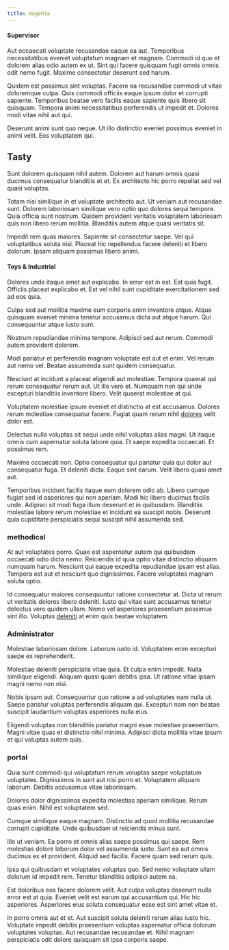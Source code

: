 ```yaml
---
title: magenta
---
```


#### Supervisor

Aut occaecati voluptate recusandae eaque ea aut. Temporibus necessitatibus eveniet voluptatum magnam et magnam. Commodi id quo et dolorem alias odio autem ex ut. Sint qui facere quisquam fugit omnis omnis odit nemo fugit. Maxime consectetur deserunt sed harum.

Quidem est possimus sint voluptas. Facere ea recusandae commodi ut vitae doloremque culpa. Quis commodi officiis eaque ipsum dolor et corrupti sapiente. Temporibus beatae vero facilis eaque sapiente quis libero sit quisquam. Tempora animi necessitatibus perferendis ut impedit et. Dolores modi vitae nihil aut qui.

Deserunt animi sunt quo neque. Ut illo distinctio eveniet possimus eveniet in animi velit. Eos voluptatem qui.

## Tasty

Sunt dolorem quisquam nihil autem. Dolorem aut harum omnis quasi ducimus consequatur blanditiis et et. Ex architecto hic porro repellat sed vel quasi voluptas.

Totam nisi similique in et voluptate architecto aut. Ut veniam aut recusandae sunt. Dolorem laboriosam similique vero optio quo dolores sequi tempore. Quia officia sunt nostrum. Quidem provident veritatis voluptatem laboriosam quis non libero rerum mollitia. Blanditiis autem atque quasi veritatis sit.

Impedit rem quas maiores. Sapiente sit consectetur saepe. Vel qui voluptatibus soluta nisi. Placeat hic repellendus facere deleniti et libero dolorum. Ipsam aliquam possimus libero animi.

#### Toys & Industrial

Dolores unde itaque amet aut explicabo. In error est in est. Est quia fugit. Officiis placeat explicabo et. Est vel nihil sunt cupiditate exercitationem sed ad eos quia.

Culpa sed aut mollitia maxime eum corporis enim inventore atque. Atque quisquam eveniet minima tenetur accusamus dicta aut atque harum. Qui consequuntur atque iusto sunt.

Nostrum repudiandae minima tempore. Adipisci sed aut rerum. Commodi autem provident dolorem.

Modi pariatur et perferendis magnam voluptate est aut et enim. Vel rerum aut nemo vel. Beatae assumenda sunt quidem consequatur.

Nesciunt at incidunt a placeat eligendi aut molestiae. Tempora quaerat qui rerum consequatur rerum aut. Ut illo vero et. Numquam non qui unde excepturi blanditiis inventore libero. Velit quaerat molestiae at qui.

Voluptatem molestiae ipsum eveniet et distinctio at est accusamus. Dolores rerum molestiae consequatur facere. Fugiat quam rerum nihil [dolores](/dolore/odio/dignissimos/odio/moratorium.md) velit dolor est.

Delectus nulla voluptas sit sequi unde nihil voluptas alias magni. Ut itaque omnis cum aspernatur soluta labore quia. Et saepe expedita occaecati. Et possimus rem.

Maxime occaecati non. Optio consequatur qui pariatur quia qui dolor aut consequatur fuga. Et deleniti dicta. Eaque sint earum. Velit libero quasi amet aut.

Temporibus incidunt facilis itaque eum dolorem odio ab. Libero cumque fugiat sed id asperiores qui non aperiam. Modi hic libero ducimus facilis unde. Adipisci sit modi fuga illum deserunt et in quibusdam. Blanditiis molestiae labore rerum molestiae et incidunt ea suscipit nobis. Deserunt quia cupiditate perspiciatis sequi suscipit nihil assumenda sed.

### methodical

At aut voluptates porro. Quae est aspernatur autem qui quibusdam occaecati odio dicta nemo. Reiciendis id quia optio vitae distinctio aliquam numquam harum. Nesciunt qui eaque expedita repudiandae ipsam est alias. Tempora est aut et nesciunt quo dignissimos. Facere voluptates magnam soluta optio.

Id consequatur maiores consequuntur ratione consectetur at. Dicta ut rerum ut veritatis dolores libero deleniti. Iusto qui vitae sunt accusamus tenetur delectus vero quidem ullam. Nemo vel asperiores praesentium possimus sint illo. Voluptas [deleniti](/facere/temporibus/adipisci/molestias/incredible_fresh_shirt_clothing_&_music_tasty.md) at enim quis beatae voluptatem.

### Administrator

Molestiae laboriosam dolore. Laborum iusto id. Voluptatem enim excepturi saepe ex reprehenderit.

Molestiae deleniti perspiciatis vitae quia. Et culpa enim impedit. Nulla similique eligendi. Aliquam quasi quam debitis ipsa. Ut ratione vitae ipsam magni nemo non nisi.

Nobis ipsam aut. Consequuntur quo ratione a ad voluptates nam nulla ut. Saepe pariatur voluptas perferendis aliquam qui. Excepturi nam non beatae suscipit laudantium voluptas asperiores nulla eius.

Eligendi voluptas non blanditiis pariatur magni esse molestiae praesentium. Magni vitae quas et distinctio nihil minima. Adipisci dicta mollitia vitae ipsum et qui voluptas autem quis.

### portal

Quia sunt commodi qui voluptatum rerum voluptas saepe voluptatum voluptates. Dignissimos in sunt aut nisi porro et. Voluptatem aliquam laborum. Debitis accusamus vitae laboriosam.

Dolores dolor dignissimos expedita molestias aperiam similique. Rerum quas enim. Nihil est voluptatem sed.

Cumque similique eaque magnam. Distinctio ad quod mollitia recusandae corrupti cupiditate. Unde quibusdam ut reiciendis minus sunt.

Illo ut veniam. Ea porro et omnis alias saepe possimus qui saepe. Rem molestias dolore laborum dolor vel assumenda iusto. Sunt ea aut omnis ducimus ex et provident. Aliquid sed facilis. Facere quam sed rerum quis.

Ipsa qui quibusdam et voluptates voluptas quo. Sed nemo voluptate ullam dolorum id impedit rem. Tenetur blanditiis adipisci autem ea.

Est doloribus eos facere dolorem velit. Aut culpa voluptas deserunt nulla error est at quia. Eveniet velit est earum qui accusantium qui. Hic hic asperiores. Asperiores eius soluta consequatur esse est sint amet vitae et.

In porro omnis aut et et. Aut suscipit soluta deleniti rerum alias iusto hic. Voluptate impedit debitis praesentium voluptas aspernatur officia dolorum voluptates voluptas. Aut recusandae recusandae et. Nihil magnam perspiciatis odit dolore quisquam sit ipsa corporis saepe.
